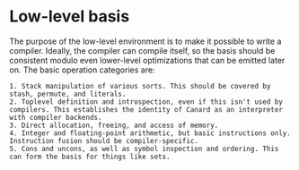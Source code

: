 # Low-level basis

The purpose of the low-level environment is to make it possible to write a compiler. Ideally, the compiler can compile itself, so the basis should be consistent modulo even lower-level
optimizations that can be emitted later on. The basic operation categories are:

    1. Stack manipulation of various sorts. This should be covered by stash, permute, and literals.
    2. Toplevel definition and introspection, even if this isn't used by compilers. This establishes the identity of Canard as an interpreter with compiler backends.
    3. Direct allocation, freeing, and access of memory.
    4. Integer and floating-point arithmetic, but basic instructions only. Instruction fusion should be compiler-specific.
    5. Cons and uncons, as well as symbol inspection and ordering. This can form the basis for things like sets.